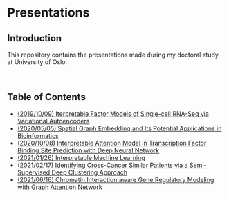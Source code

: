 # Presentations
## Introduction
This repository contains the presentations made during my doctoral study at University of Oslo.

&nbsp;
## Table of Contents
* [(2019/10/09) Iterpretable Factor Models of Single-cell RNA-Seq via Variational Autoencoders](2019_10_09_01.pdf)
* [(2020/05/05) Spatial Graph Embedding and Its Potential Applications in Bioinformatics](2020_05_05_01.pdf)
* [(2020/10/08) Interpretable Attention Model in Transcription Factor Binding Site Prediction with Deep Neural Network](2020_10_08_01.pdf)
* [(2021/01/26) Interpretable Machine Learning](2021_01_26_01.pdf)
* [(2021/02/17) Identifying Cross-Cancer Similar Patients via a Semi-Supervised Deep Clustering Approach](2021_02_17_01.pdf)
* [(2021/06/16) Chromatin Interaction aware Gene Regulatory Modeling with Graph Attention Network](2021_06_16_01.pdf)